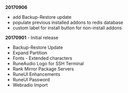 **20170906**
- add Backup-Restore update
- populate previous installed addons to redis database
- custom label for install button for non-install addons

**20170901** - Initial release
- Backup-Restore Update
- Expand Partition
- Fonts - Extended characters
- RuneAudio Logo for SSH Terminal
- Rank Mirror Package Servers
- RuneUI Enhancements
- RuneUI Password
- Webradio Import
